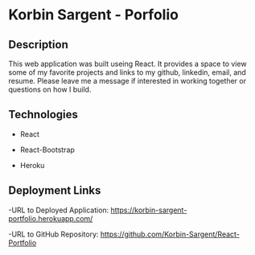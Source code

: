 # Korbin Sargent - Porfolio

## Description

This web application was built useing React. It provides a space to view some of my favorite projects and links to my github, linkedin, email, and resume. Please leave me a message if interested in working together or questions on how I build.

## Technologies

- React

- React-Bootstrap

- Heroku

## Deployment Links

-URL to Deployed Application: https://korbin-sargent-portfolio.herokuapp.com/

-URL to GitHub Repository: https://github.com/Korbin-Sargent/React-Portfolio

